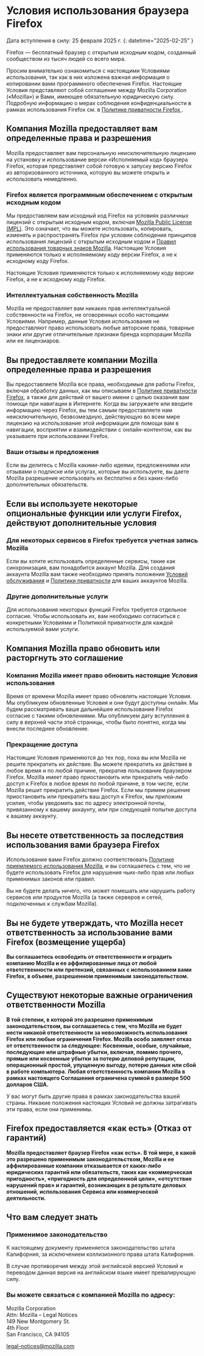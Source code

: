 ﻿# Условия использования браузера Firefox

Дата вступления в силу: 25 февраля 2025 г.
{: datetime="2025-02-25" }

Firefox — бесплатный браузер с открытым исходным кодом, созданный сообществом из тысяч людей со всего мира.

Просим внимательно ознакомиться с настоящими Условиями использования, так как в них изложена важная информация о копировании вами программного обеспечения Firefox. Настоящие Условия представляют собой соглашение между Mozilla Corporation («Mozilla») и Вами, имеющее обязательную юридическую силу. Подробную информацию о мерах соблюдения конфиденциальности в рамках использования Firefox см. в [Политике приватности Firefox ](https://www.mozilla.org/privacy/firefox/).

## Компания Mozilla предоставляет вам определенные права и разрешения

Mozilla предоставляет вам персональную неисключительную лицензию на установку и использование версии «Исполняемый код» браузера Firefox, которая представляет собой готовую к запуску версию Firefox из авторизованного источника, которую вы можете открыть и использовать немедленно.

### Firefox является программным обеспечением с открытым исходным кодом

Мы предоставляем вам исходный код Firefox на условиях различных лицензий с открытым исходным кодом, включая [Mozilla Public License (MPL)](https://www.mozilla.org/MPL/). Это означает, что вы можете использовать, копировать, изменять и распространять Firefox при условии соблюдения принципов использования лицензий с открытым исходным кодом и [Правил использования товарных знаков Mozilla](https://www.mozilla.org/foundation/trademarks/policy/). Настоящие Условия применяются только к исполняемому коду версии Firefox, а не к исходному коду Firefox.

Настоящие Условия применяются только к исполняемому коду версии Firefox, а не к исходному коду Firefox.

### Интеллектуальная собственность Mozilla

Mozilla не предоставляет вам никаких прав интеллектуальной собственности на Firefox, не оговоренных особо настоящими Условиями. Например, данные Условия использования не предоставляют право использовать любые авторские права, товарные знаки или другие отличительные признаки бренда корпорации Mozilla или ее лицензиаров.

## Вы предоставляете компании Mozilla определенные права и разрешения

Вы предоставляете Mozilla все права, необходимые для работы Firefox, включая обработку данных, как мы описываем в [Политике приватности Firefox](https://www.mozilla.org/privacy/firefox/), а также для действий от вашего имени с целью оказания вам помощи при навигации в Интернете. Когда вы загружаете или вводите информацию через Firefox, вы тем самым предоставляете нам неисключительную, безвозмездную, действующую во всем мире лицензию на использование этой информации для помощи вам в навигации, восприятии и взаимодействии с онлайн-контентом, как вы указываете при использовании Firefox.

### Ваши отзывы и предложения

Если вы делитесь с Mozilla какими-либо идеями, предложениями или отзывами о подписке или услугах, которые вы используете, вы даете Mozilla разрешение использовать их бесплатно и без каких-либо дополнительных обязательств.

## Если вы используете некоторые опциональные функции или услуги Firefox, действуют дополнительные условия

### Для некоторых сервисов в Firefox требуется учетная запись Mozilla

Если вы хотите использовать определенные сервисы, такие как синхронизация, вам понадобится аккаунт Mozilla. Для создания аккаунта Mozilla вам также необходимо принять положения [Условий обслуживания](https://www.mozilla.org/about/legal/terms/services/) и [Политики приватности](https://www.mozilla.org/privacy/mozilla-accounts/) для ваших аккаунтов Mozilla.

### Другие дополнительные услуги

Для использования некоторых функций Firefox требуется отдельное согласие. Чтобы использовать их, вам необходимо согласиться с конкретными Условиями и Политикой приватности для каждой используемой вами услуги.

## Компания Mozilla право обновить или расторгнуть это соглашение

### Компания Mozilla имеет право обновить настоящие Условия использования

Время от времени Mozilla имеет право обновлять настоящие Условия. Мы опубликуем обновленные Условия и они будут доступны онлайн. Мы будем рассматривать ваше дальнейшее использование Firefox согласие с такими обновлениями. Мы опубликуем дату вступления в силу в верхней части этой страницы, чтобы было понятно, когда мы внесли последнее обновление.

### Прекращение доступа

Настоящие Условия применяются до тех пор, пока вы или Mozilla не решите прекратить их действие. Вы можете прекратить их действие в любое время и по любой причине, прекратив пользование браузером Firefox. Mozilla имеет право приостановить или прекратить чей-либо доступ к Firefox в любое время по любой причине, в том числе, если Mozilla решит прекратить действие Firefox. Если мы примем решение приостановить или прекратить ваш доступ к Firefox, мы приложим усилия, чтобы уведомить вас по адресу электронной почты, привязанному к вашему аккаунту, или при следующей попытке доступа к вашему аккаунту.

## Вы несете ответственность за последствия использования вами браузера Firefox

Использование вами Firefox должно соответствовать [Политике приемлемого использования Mozilla](https://www.mozilla.org/about/legal/acceptable-use/), и вы соглашаетесь с тем, что не будете использовать Firefox для нарушения чьих-либо прав или любых применимых законов или правил.

Вы не будете делать ничего, что может помешать или нарушить работу сервисов или продуктов Mozilla (а также серверов и сетей, подключенных к службам Mozilla).

## Вы не будете утверждать, что Mozilla несет ответственность за использование вами Firefox (возмещение ущерба)

**Вы соглашаетесь освободить от ответственности и оградить компанию Mozilla и ее аффилированные лица от любой ответственности или претензий, связанных с использованием вами Firefox, в объеме, разрешенном применимым законодательством.**

## Существуют некоторые важные ограничения ответственности Mozilla

**В той степени, в которой это разрешено применимым законодательством, вы соглашаетесь с тем, что Mozilla не будет нести никакой ответственности за невозможность использования Firefox или любые ограничения Firefox. Mozilla особо заявляет отказ от ответственности за следующее: Косвенные, особые, случайные, последующие или штрафные убытки, включая, помимо прочего, прямые или косвенные убытки за потерю деловой репутации, операционный простой, упущенную выгоду, потерю данных или сбой в работе компьютера. Любая ответственность компании Mozilla в рамках настоящего Соглашения ограничена суммой в размере 500 долларов США.**

У вас могут быть другие права в рамках законодательства вашей страны. Никакие положения настоящих Условий не должны затрагивать эти права, если они применимы.

## Firefox предоставляется «как есть» (Отказ от гарантий)

**Mozilla предоставляет браузер Firefox «как есть». В той мере, в какой это разрешено применимым законодательством, Mozilla и ее аффилированные компании отказывается от каких-либо юридических гарантий или обязательств, таких как «коммерческая пригодность», «пригодность для определенной цели», «отсутствие нарушений прав» и гарантий, возникающих в результате деловых отношений, использования Сервиса или коммерческой деятельности.**

## Что вам следует знать

### Применимое законодательство

К настоящему документу применяется законодательство штата Калифорния, за исключением коллизионного права штата Калифорния.

В случае противоречия между этой английской версией Условий и переводом данная версия на английском языке имеет превалирующую силу.

### Вы можете связаться с компанией Mozilla по адресу:

Mozilla Corporation <br>
Attn: Mozilla – Legal Notices <br>
149 New Montgomery St. <br>
4th Floor <br>
San Francisco, CA 94105

legal-notices@mozilla.com

